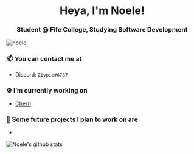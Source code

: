 <h1 align="center">Heya, I'm Noele!</h1>
<h3 align="center">Student @ Fife College, Studying Software Development</h3>
<p align="left"> <img src="https://komarev.com/ghpvc/?username=noele" alt="noele" /> </p>

### 📫 You can contact me at
  - Discord: `Ziypie#6787`

### ⚙️ I’m currently working on
  - [Cherri](https://github.com/Noele/Cherri)

### 🚀 Some future projects I plan to work on are
  - 

![Noele's github stats](https://github-readme-stats.vercel.app/api?username=noele&hide=stars,issues)

